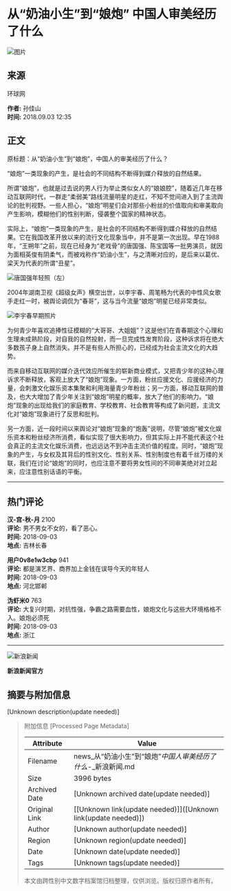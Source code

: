 # 从“奶油小生”到“娘炮” 中国人审美经历了什么

![图片](//n.sinaimg.cn/sinakd10219/360/w180h180/20221207/d7a2-a5770dd64bcda5d2beb4f24c6c87b532.jpg)

## 来源
环球网

**作者:** 孙佳山  
**时间:** 2018.09.03 12:35  

## 正文

原标题：从“奶油小生”到“娘炮”，中国人的审美经历了什么？

“娘炮”一类现象的产生，是社会的不同结构不断得到媒介释放的自然结果。

所谓“娘炮”，也就是过去说的男人行为举止类似女人的“娘娘腔”，随着近几年在移动互联网时代，一群走“柔弱美”路线流量明星的走红，不知不觉间进入到了主流舆论的批判视野。一些人担心，“娘炮”明星们会对那些小粉丝的价值取向和审美取向产生影响，模糊他们的性别判断，侵袭整个国家的精神状态。

实际上，“娘炮”一类现象的产生，是社会的不同结构不断得到媒介释放的自然结果。它在我国改革开放以来的流行文化现象当中，并不是第一次出现。早在1988年，“王朔年”之前，现在已经身为“老戏骨”的唐国强、陈宝国等一批男演员，就因为面相英俊有阴柔气，而被戏称作“奶油小生”，与之清晰对应的，是后来以葛优、梁天为代表的所谓“丑星”。

![唐国强年轻照（左）](//k.sinaimg.cn/n/news/transform/130/w550h380/20180903/_PB0-fzrwica2303985.jpg/w700d1q75cms.jpg?by=cms_fixed_width)

2004年湖南卫视《超级女声》横空出世，以李宇春、周笔畅为代表的中性风女歌手走红一时，被舆论调侃为“春哥”，这与当今流量“娘炮”明星已经非常类似。

![李宇春早期照片](//k.sinaimg.cn/n/news/transform/162/w550h412/20180903/onq4-hiqtcan3002551.jpg/w700d1q75cms.jpg?by=cms_fixed_width)

为何青少年喜欢追捧性征模糊的“大哥哥、大姐姐”？这是他们在青春期这个心理和生理未成熟阶段，对自我的自然投射，而一旦完成性发育阶段，这种诉求将在绝大多数孩子身上自然消失。并不是有些人所担心的，已经成为社会主流文化的大趋势。

而来自移动互联网的媒介迭代效应所催生的崭新商业模式，又把青少年的这种心理诉求不断释放，客观上放大了“娘炮”现象。一方面，粉丝应援文化、应援经济的力量，会刺激文化娱乐资本集聚和利用海量青少年粉丝；另一方面，移动互联网的普及，也大大增加了青少年关注到“娘炮”明星的概率，放大了他们的影响力。“娘炮”现象的出现给我们的家庭教育、学校教育、社会教育等构成了新问题，主流文化对“娘炮”现象进行了反思和批判。

另一方面，近一段时间以来舆论对“娘炮”现象的“炮轰”说明，尽管“娘炮”被文化娱乐资本和粉丝经济所消费，看似实现了很大影响力，但其实际上并不能代表这个社会真正的主流文化娱乐消费，也远远达不到冲击主流价值的程度。同时，“娘炮”现象的产生，与女权及其背后的性别文化、性别关系、性别制度也有着千丝万缕的关联，我们在讨论“娘炮”的同时，也应注意不要将男女性间的不同审美绝对对立起来，应注意性别话语的平衡。

---

## 热门评论

**汉-宫-秋-月** 2100  
**评论:** 男不男女不女的，看了恶心。  
**时间:** 2018-09-03  
**地点:** 吉林长春  

**用户0v8e1w3cbp** 941  
**评论:** 都是演艺界、商界加上金钱在误导今天的年轻人  
**时间:** 2018-09-03  
**地点:** 河北邯郸  

**沩虾米0** 763  
**评论:** 大复兴时期，对抗性强，争霸之路需要血性，娘炮文化与这些大环境格格不入。娘炮必须死  
**时间:** 2018-09-03  
**地点:** 浙江  

--- 

![新浪新闻](https://n.sinaimg.cn/default/80905340/20200331/sinalogo.png)

**新浪新闻官方**

## 摘要与附加信息

<!-- tcd_abstract -->
[Unknown description(update needed)]
<!-- tcd_abstract_end -->

> 附加信息 [Processed Page Metadata]
>
> | Attribute       | Value                                  |
> |-----------------|----------------------------------------|
> | Filename        | news_从“奶油小生”到“娘炮”_中国人审美经历了什么_-_新浪新闻.md                             |
> | Size            | 3996 bytes                           |
> | Archived Date   | [Unknown archived date(update needed)]                             |
> | Original Link   | [[Unknown link(update needed)]]([Unknown link(update needed)])                       |
> | Author          | [Unknown author(update needed)]                               |
> | Region          | [Unknown region(update needed)]                               |
> | Date            | [Unknown date(update needed)]                                 |
> | Tags            | [Unknown tags(update needed)]                                 |
>
> 本文由跨性别中文数字档案馆归档整理，仅供浏览。版权归原作者所有。
>